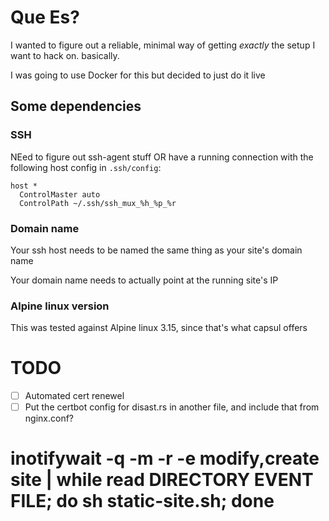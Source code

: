 # Que Es?

I wanted to figure out a reliable, minimal way of getting
_exactly_ the setup I want to hack on. basically.

I was going to use Docker for this but decided to just do it live

## Some dependencies

### SSH
NEed to figure out ssh-agent stuff OR have a running connection with the
following host config in `.ssh/config`:

```config
host *
  ControlMaster auto
  ControlPath ~/.ssh/ssh_mux_%h_%p_%r
```

### Domain name
Your ssh host needs to be named the same thing as your site's domain name

Your domain name needs to actually point at the running site's IP

### Alpine linux version

This was tested against Alpine linux 3.15, since that's what capsul offers

# TODO
- [ ] Automated cert renewel
- [ ] Put the certbot config for disast.rs in another file, and include that from nginx.conf?

# inotifywait -q -m -r -e modify,create site | while read DIRECTORY EVENT FILE; do sh static-site.sh; done
